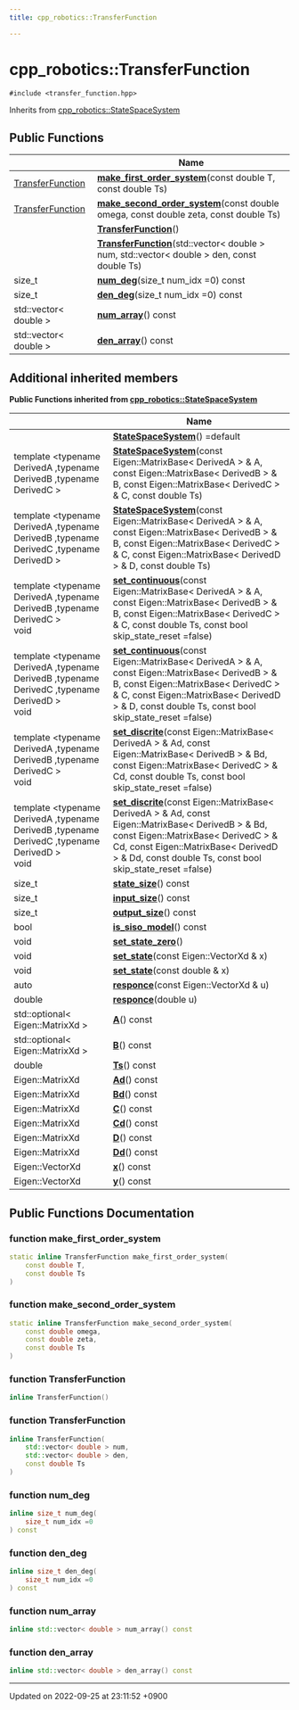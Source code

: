 ```yaml
---
title: cpp_robotics::TransferFunction

---
```


# cpp_robotics::TransferFunction






`#include <transfer_function.hpp>`

Inherits from [cpp_robotics::StateSpaceSystem](/cpp_robotics_core/doxybook/Classes/classcpp__robotics_1_1StateSpaceSystem/)

## Public Functions

|                | Name           |
| -------------- | -------------- |
| [TransferFunction](/cpp_robotics_core/doxybook/Classes/classcpp__robotics_1_1TransferFunction/) | **[make_first_order_system](/cpp_robotics_core/doxybook/Classes/classcpp__robotics_1_1TransferFunction/#function-make-first-order-system)**(const double T, const double Ts) |
| [TransferFunction](/cpp_robotics_core/doxybook/Classes/classcpp__robotics_1_1TransferFunction/) | **[make_second_order_system](/cpp_robotics_core/doxybook/Classes/classcpp__robotics_1_1TransferFunction/#function-make-second-order-system)**(const double omega, const double zeta, const double Ts) |
| | **[TransferFunction](/cpp_robotics_core/doxybook/Classes/classcpp__robotics_1_1TransferFunction/#function-transferfunction)**() |
| | **[TransferFunction](/cpp_robotics_core/doxybook/Classes/classcpp__robotics_1_1TransferFunction/#function-transferfunction)**(std::vector< double > num, std::vector< double > den, const double Ts) |
| size_t | **[num_deg](/cpp_robotics_core/doxybook/Classes/classcpp__robotics_1_1TransferFunction/#function-num-deg)**(size_t num_idx =0) const |
| size_t | **[den_deg](/cpp_robotics_core/doxybook/Classes/classcpp__robotics_1_1TransferFunction/#function-den-deg)**(size_t num_idx =0) const |
| std::vector< double > | **[num_array](/cpp_robotics_core/doxybook/Classes/classcpp__robotics_1_1TransferFunction/#function-num-array)**() const |
| std::vector< double > | **[den_array](/cpp_robotics_core/doxybook/Classes/classcpp__robotics_1_1TransferFunction/#function-den-array)**() const |

## Additional inherited members

**Public Functions inherited from [cpp_robotics::StateSpaceSystem](/cpp_robotics_core/doxybook/Classes/classcpp__robotics_1_1StateSpaceSystem/)**

|                | Name           |
| -------------- | -------------- |
| | **[StateSpaceSystem](/cpp_robotics_core/doxybook/Classes/classcpp__robotics_1_1StateSpaceSystem/#function-statespacesystem)**() =default |
| template <typename DerivedA ,typename DerivedB ,typename DerivedC \> <br>| **[StateSpaceSystem](/cpp_robotics_core/doxybook/Classes/classcpp__robotics_1_1StateSpaceSystem/#function-statespacesystem)**(const Eigen::MatrixBase< DerivedA > & A, const Eigen::MatrixBase< DerivedB > & B, const Eigen::MatrixBase< DerivedC > & C, const double Ts) |
| template <typename DerivedA ,typename DerivedB ,typename DerivedC ,typename DerivedD \> <br>| **[StateSpaceSystem](/cpp_robotics_core/doxybook/Classes/classcpp__robotics_1_1StateSpaceSystem/#function-statespacesystem)**(const Eigen::MatrixBase< DerivedA > & A, const Eigen::MatrixBase< DerivedB > & B, const Eigen::MatrixBase< DerivedC > & C, const Eigen::MatrixBase< DerivedD > & D, const double Ts) |
| template <typename DerivedA ,typename DerivedB ,typename DerivedC \> <br>void | **[set_continuous](/cpp_robotics_core/doxybook/Classes/classcpp__robotics_1_1StateSpaceSystem/#function-set-continuous)**(const Eigen::MatrixBase< DerivedA > & A, const Eigen::MatrixBase< DerivedB > & B, const Eigen::MatrixBase< DerivedC > & C, const double Ts, const bool skip_state_reset =false) |
| template <typename DerivedA ,typename DerivedB ,typename DerivedC ,typename DerivedD \> <br>void | **[set_continuous](/cpp_robotics_core/doxybook/Classes/classcpp__robotics_1_1StateSpaceSystem/#function-set-continuous)**(const Eigen::MatrixBase< DerivedA > & A, const Eigen::MatrixBase< DerivedB > & B, const Eigen::MatrixBase< DerivedC > & C, const Eigen::MatrixBase< DerivedD > & D, const double Ts, const bool skip_state_reset =false) |
| template <typename DerivedA ,typename DerivedB ,typename DerivedC \> <br>void | **[set_discrite](/cpp_robotics_core/doxybook/Classes/classcpp__robotics_1_1StateSpaceSystem/#function-set-discrite)**(const Eigen::MatrixBase< DerivedA > & Ad, const Eigen::MatrixBase< DerivedB > & Bd, const Eigen::MatrixBase< DerivedC > & Cd, const double Ts, const bool skip_state_reset =false) |
| template <typename DerivedA ,typename DerivedB ,typename DerivedC ,typename DerivedD \> <br>void | **[set_discrite](/cpp_robotics_core/doxybook/Classes/classcpp__robotics_1_1StateSpaceSystem/#function-set-discrite)**(const Eigen::MatrixBase< DerivedA > & Ad, const Eigen::MatrixBase< DerivedB > & Bd, const Eigen::MatrixBase< DerivedC > & Cd, const Eigen::MatrixBase< DerivedD > & Dd, const double Ts, const bool skip_state_reset =false) |
| size_t | **[state_size](/cpp_robotics_core/doxybook/Classes/classcpp__robotics_1_1StateSpaceSystem/#function-state-size)**() const |
| size_t | **[input_size](/cpp_robotics_core/doxybook/Classes/classcpp__robotics_1_1StateSpaceSystem/#function-input-size)**() const |
| size_t | **[output_size](/cpp_robotics_core/doxybook/Classes/classcpp__robotics_1_1StateSpaceSystem/#function-output-size)**() const |
| bool | **[is_siso_model](/cpp_robotics_core/doxybook/Classes/classcpp__robotics_1_1StateSpaceSystem/#function-is-siso-model)**() const |
| void | **[set_state_zero](/cpp_robotics_core/doxybook/Classes/classcpp__robotics_1_1StateSpaceSystem/#function-set-state-zero)**() |
| void | **[set_state](/cpp_robotics_core/doxybook/Classes/classcpp__robotics_1_1StateSpaceSystem/#function-set-state)**(const Eigen::VectorXd & x) |
| void | **[set_state](/cpp_robotics_core/doxybook/Classes/classcpp__robotics_1_1StateSpaceSystem/#function-set-state)**(const double & x) |
| auto | **[responce](/cpp_robotics_core/doxybook/Classes/classcpp__robotics_1_1StateSpaceSystem/#function-responce)**(const Eigen::VectorXd & u) |
| double | **[responce](/cpp_robotics_core/doxybook/Classes/classcpp__robotics_1_1StateSpaceSystem/#function-responce)**(double u) |
| std::optional< Eigen::MatrixXd > | **[A](/cpp_robotics_core/doxybook/Classes/classcpp__robotics_1_1StateSpaceSystem/#function-a)**() const |
| std::optional< Eigen::MatrixXd > | **[B](/cpp_robotics_core/doxybook/Classes/classcpp__robotics_1_1StateSpaceSystem/#function-b)**() const |
| double | **[Ts](/cpp_robotics_core/doxybook/Classes/classcpp__robotics_1_1StateSpaceSystem/#function-ts)**() const |
| Eigen::MatrixXd | **[Ad](/cpp_robotics_core/doxybook/Classes/classcpp__robotics_1_1StateSpaceSystem/#function-ad)**() const |
| Eigen::MatrixXd | **[Bd](/cpp_robotics_core/doxybook/Classes/classcpp__robotics_1_1StateSpaceSystem/#function-bd)**() const |
| Eigen::MatrixXd | **[C](/cpp_robotics_core/doxybook/Classes/classcpp__robotics_1_1StateSpaceSystem/#function-c)**() const |
| Eigen::MatrixXd | **[Cd](/cpp_robotics_core/doxybook/Classes/classcpp__robotics_1_1StateSpaceSystem/#function-cd)**() const |
| Eigen::MatrixXd | **[D](/cpp_robotics_core/doxybook/Classes/classcpp__robotics_1_1StateSpaceSystem/#function-d)**() const |
| Eigen::MatrixXd | **[Dd](/cpp_robotics_core/doxybook/Classes/classcpp__robotics_1_1StateSpaceSystem/#function-dd)**() const |
| Eigen::VectorXd | **[x](/cpp_robotics_core/doxybook/Classes/classcpp__robotics_1_1StateSpaceSystem/#function-x)**() const |
| Eigen::VectorXd | **[y](/cpp_robotics_core/doxybook/Classes/classcpp__robotics_1_1StateSpaceSystem/#function-y)**() const |


## Public Functions Documentation

### function make_first_order_system

```cpp
static inline TransferFunction make_first_order_system(
    const double T,
    const double Ts
)
```


### function make_second_order_system

```cpp
static inline TransferFunction make_second_order_system(
    const double omega,
    const double zeta,
    const double Ts
)
```


### function TransferFunction

```cpp
inline TransferFunction()
```


### function TransferFunction

```cpp
inline TransferFunction(
    std::vector< double > num,
    std::vector< double > den,
    const double Ts
)
```


### function num_deg

```cpp
inline size_t num_deg(
    size_t num_idx =0
) const
```


### function den_deg

```cpp
inline size_t den_deg(
    size_t num_idx =0
) const
```


### function num_array

```cpp
inline std::vector< double > num_array() const
```


### function den_array

```cpp
inline std::vector< double > den_array() const
```


-------------------------------

Updated on 2022-09-25 at 23:11:52 +0900